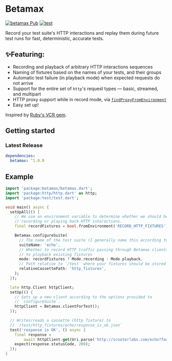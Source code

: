 # Betamax
[![betamax Pub](https://img.shields.io/pub/v/betamax)](https://pub.dev/packages/betamax)
[![test](https://github.com/madewithfelt/betamax/actions/workflows/test.yml/badge.svg)](https://github.com/madewithfelt/betamax/actions/workflows/test.yml)

Record your test suite's HTTP interactions and replay them during future test
runs for fast, deterministic, accurate tests.

## ✨Featuring:

- Recording and playback of arbitrary HTTP interactions sequences
- Naming of fixtures based on the names of your tests, and their groups
- Automatic test failure (in playback mode) when expected requests do not arrive
- Support for the entire set of `http`'s request types — basic, streamed, and
  multipart
- HTTP proxy support while in record mode, via
  [`findProxyFromEnvironment`](https://api.dart.dev/stable/dart-io/HttpClient/findProxyFromEnvironment.html)
- Easy set up!

Inspired by [Ruby's VCR gem](https://github.com/vcr/vcr).

## Getting started
### Latest Release

```yaml
dependencies:
  betamax: ^1.0.0
```

## Example

```dart
import 'package:betamax/betamax.dart';
import 'package:http/http.dart' as http;
import 'package:test/test.dart';

void main() async {
  setUpAll(() {
    // We use an environment variable to determine whether we should be
    // recording or playing back HTTP interactions.
    final recordFixtures = bool.fromEnvironment('RECORD_HTTP_FIXTURES');

    Betamax.configureSuite(
      // The name of the test suite (I generally name this according to file)
      suiteName: 'echo',
      // Whether to record HTTP traffic passing through Betamax clients, or
      // to playback existing fixtures
      mode: recordFixtures ? Mode.recording : Mode.playback,
      // Path relative to `/test` where your fixtures should be stored
      relativeCassettePath: 'http_fixtures',
    );
  });

  late http.Client httpClient;
  setUp(() {
    // Sets up a new client according to the options provided to
    // `configureSuite`.
    httpClient = Betamax.clientForTest();
  });

  // Writes/reads a cassette (http fixture) to
  // `/test/http_fixtures/echo/response_is_ok.json`
  test('response is OK', () async {
    final response =
        await httpClient.get(Uri.parse('http://scooterlabs.com/echo?foo=bar'));
    expect(response.statusCode, 200);
  });
}
```
